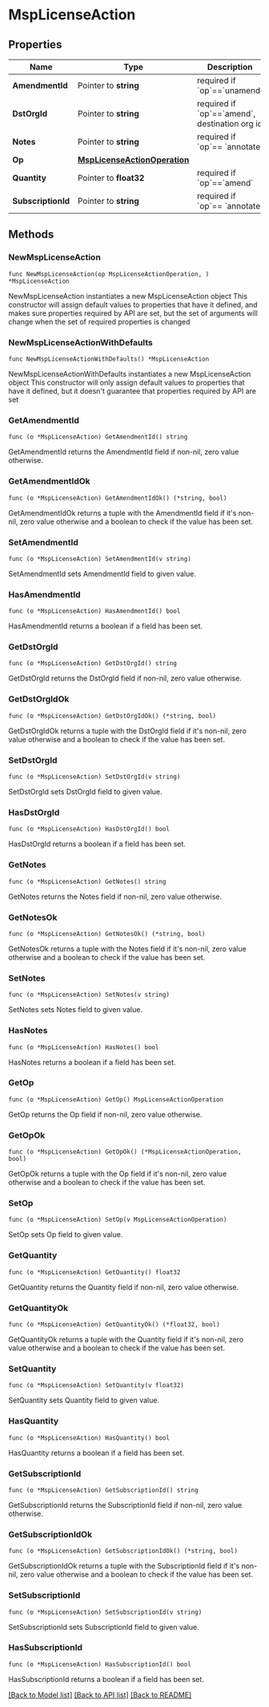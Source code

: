 # MspLicenseAction

## Properties

Name | Type | Description | Notes
------------ | ------------- | ------------- | -------------
**AmendmentId** | Pointer to **string** | required if &#x60;op&#x60;&#x3D;&#x3D;&#x60;unamend&#x60; | [optional] 
**DstOrgId** | Pointer to **string** | required if &#x60;op&#x60;&#x3D;&#x3D;&#x60;amend&#x60;, destination org id | [optional] 
**Notes** | Pointer to **string** | required if &#x60;op&#x60;&#x3D;&#x3D; &#x60;annotate&#x60; | [optional] 
**Op** | [**MspLicenseActionOperation**](MspLicenseActionOperation.md) |  | 
**Quantity** | Pointer to **float32** | required if &#x60;op&#x60;&#x3D;&#x3D;&#x60;amend&#x60; | [optional] 
**SubscriptionId** | Pointer to **string** | required if &#x60;op&#x60;&#x3D;&#x3D; &#x60;annotate&#x60; | [optional] 

## Methods

### NewMspLicenseAction

`func NewMspLicenseAction(op MspLicenseActionOperation, ) *MspLicenseAction`

NewMspLicenseAction instantiates a new MspLicenseAction object
This constructor will assign default values to properties that have it defined,
and makes sure properties required by API are set, but the set of arguments
will change when the set of required properties is changed

### NewMspLicenseActionWithDefaults

`func NewMspLicenseActionWithDefaults() *MspLicenseAction`

NewMspLicenseActionWithDefaults instantiates a new MspLicenseAction object
This constructor will only assign default values to properties that have it defined,
but it doesn't guarantee that properties required by API are set

### GetAmendmentId

`func (o *MspLicenseAction) GetAmendmentId() string`

GetAmendmentId returns the AmendmentId field if non-nil, zero value otherwise.

### GetAmendmentIdOk

`func (o *MspLicenseAction) GetAmendmentIdOk() (*string, bool)`

GetAmendmentIdOk returns a tuple with the AmendmentId field if it's non-nil, zero value otherwise
and a boolean to check if the value has been set.

### SetAmendmentId

`func (o *MspLicenseAction) SetAmendmentId(v string)`

SetAmendmentId sets AmendmentId field to given value.

### HasAmendmentId

`func (o *MspLicenseAction) HasAmendmentId() bool`

HasAmendmentId returns a boolean if a field has been set.

### GetDstOrgId

`func (o *MspLicenseAction) GetDstOrgId() string`

GetDstOrgId returns the DstOrgId field if non-nil, zero value otherwise.

### GetDstOrgIdOk

`func (o *MspLicenseAction) GetDstOrgIdOk() (*string, bool)`

GetDstOrgIdOk returns a tuple with the DstOrgId field if it's non-nil, zero value otherwise
and a boolean to check if the value has been set.

### SetDstOrgId

`func (o *MspLicenseAction) SetDstOrgId(v string)`

SetDstOrgId sets DstOrgId field to given value.

### HasDstOrgId

`func (o *MspLicenseAction) HasDstOrgId() bool`

HasDstOrgId returns a boolean if a field has been set.

### GetNotes

`func (o *MspLicenseAction) GetNotes() string`

GetNotes returns the Notes field if non-nil, zero value otherwise.

### GetNotesOk

`func (o *MspLicenseAction) GetNotesOk() (*string, bool)`

GetNotesOk returns a tuple with the Notes field if it's non-nil, zero value otherwise
and a boolean to check if the value has been set.

### SetNotes

`func (o *MspLicenseAction) SetNotes(v string)`

SetNotes sets Notes field to given value.

### HasNotes

`func (o *MspLicenseAction) HasNotes() bool`

HasNotes returns a boolean if a field has been set.

### GetOp

`func (o *MspLicenseAction) GetOp() MspLicenseActionOperation`

GetOp returns the Op field if non-nil, zero value otherwise.

### GetOpOk

`func (o *MspLicenseAction) GetOpOk() (*MspLicenseActionOperation, bool)`

GetOpOk returns a tuple with the Op field if it's non-nil, zero value otherwise
and a boolean to check if the value has been set.

### SetOp

`func (o *MspLicenseAction) SetOp(v MspLicenseActionOperation)`

SetOp sets Op field to given value.


### GetQuantity

`func (o *MspLicenseAction) GetQuantity() float32`

GetQuantity returns the Quantity field if non-nil, zero value otherwise.

### GetQuantityOk

`func (o *MspLicenseAction) GetQuantityOk() (*float32, bool)`

GetQuantityOk returns a tuple with the Quantity field if it's non-nil, zero value otherwise
and a boolean to check if the value has been set.

### SetQuantity

`func (o *MspLicenseAction) SetQuantity(v float32)`

SetQuantity sets Quantity field to given value.

### HasQuantity

`func (o *MspLicenseAction) HasQuantity() bool`

HasQuantity returns a boolean if a field has been set.

### GetSubscriptionId

`func (o *MspLicenseAction) GetSubscriptionId() string`

GetSubscriptionId returns the SubscriptionId field if non-nil, zero value otherwise.

### GetSubscriptionIdOk

`func (o *MspLicenseAction) GetSubscriptionIdOk() (*string, bool)`

GetSubscriptionIdOk returns a tuple with the SubscriptionId field if it's non-nil, zero value otherwise
and a boolean to check if the value has been set.

### SetSubscriptionId

`func (o *MspLicenseAction) SetSubscriptionId(v string)`

SetSubscriptionId sets SubscriptionId field to given value.

### HasSubscriptionId

`func (o *MspLicenseAction) HasSubscriptionId() bool`

HasSubscriptionId returns a boolean if a field has been set.


[[Back to Model list]](../README.md#documentation-for-models) [[Back to API list]](../README.md#documentation-for-api-endpoints) [[Back to README]](../README.md)


